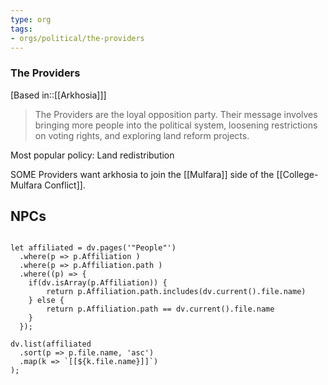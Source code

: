 ```yaml
---
type: org
tags:
- orgs/political/the-providers
---
```


### The Providers
[Based in::[[Arkhosia]]]

> The Providers are the loyal opposition party. Their message involves bringing more people into the political system, loosening restrictions on voting rights, and exploring land reform projects.

Most popular policy: Land redistribution

SOME Providers want arkhosia to join the [[Mulfara]] side of the [[College-Mulfara Conflict]].


## NPCs

```dataviewjs

let affiliated = dv.pages('"People"')
  .where(p => p.Affiliation )
  .where(p => p.Affiliation.path )
  .where((p) => {
  	if(dv.isArray(p.Affiliation)) {
		return p.Affiliation.path.includes(dv.current().file.name)	
	} else {
		return p.Affiliation.path == dv.current().file.name
	}
  });

dv.list(affiliated
  .sort(p => p.file.name, 'asc')
  .map(k => `[[${k.file.name}]]`)
);
```
